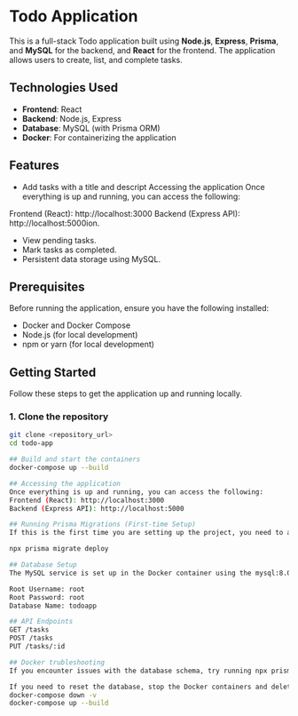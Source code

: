 # Todo Application

This is a full-stack Todo application built using **Node.js**, **Express**, **Prisma**, and **MySQL** for the backend, and **React** for the frontend. The application allows users to create, list, and complete tasks.

## Technologies Used
- **Frontend**: React
- **Backend**: Node.js, Express
- **Database**: MySQL (with Prisma ORM)
- **Docker**: For containerizing the application

## Features
- Add tasks with a title and descript
Accessing the application
Once everything is up and running, you can access the following:

Frontend (React): http://localhost:3000
Backend (Express API): http://localhost:5000ion.
- View pending tasks.
- Mark tasks as completed.
- Persistent data storage using MySQL.

## Prerequisites

Before running the application, ensure you have the following installed:
- Docker and Docker Compose
- Node.js (for local development)
- npm or yarn (for local development)

## Getting Started

Follow these steps to get the application up and running locally.

### 1. Clone the repository

```bash
git clone <repository_url>
cd todo-app

## Build and start the containers
docker-compose up --build

## Accessing the application
Once everything is up and running, you can access the following:
Frontend (React): http://localhost:3000
Backend (Express API): http://localhost:5000

## Running Prisma Migrations (First-time Setup)
If this is the first time you are setting up the project, you need to apply Prisma migrations to set up the database schema. Run the following command:

npx prisma migrate deploy

## Database Setup
The MySQL service is set up in the Docker container using the mysql:8.0 image, with the following credentials:

Root Username: root
Root Password: root
Database Name: todoapp

## API Endpoints
GET /tasks
POST /tasks
PUT /tasks/:id

## Docker trubleshooting
If you encounter issues with the database schema, try running npx prisma migrate deploy again to apply any missing migrations.

If you need to reset the database, stop the Docker containers and delete the volume:
docker-compose down -v
docker-compose up --build
